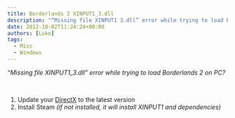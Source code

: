 ```yaml
---
title: Borderlands 2 XINPUT1_3.dll
description: "“Missing file XINPUT1 3.dll” error while trying to load Borderlands 2 on PC?"
date: 2012-10-02T11:24:24+00:00
authors: [Luke]
tags:
  - Misc
  - Windows
---
```

_“Missing file XINPUT1_3.dll” error while trying to load Borderlands 2 on PC?_

&nbsp;

  1. Update your <a title="DirectX" href="http://www.microsoft.com/en-us/download/details.aspx?id=35" target="_blank">DirectX</a> to the latest version
  2. Install Steam _(if not installed, it will install XINPUT1 and dependencies)_
